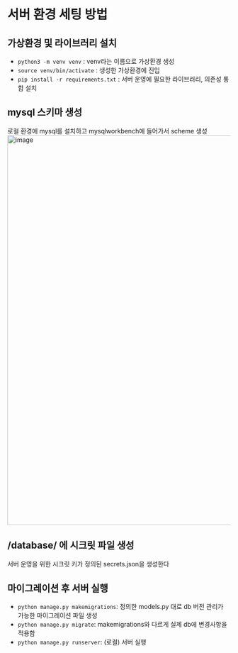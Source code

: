 # 서버 환경 세팅 방법
## 가상환경 및 라이브러리 설치
* `python3 -m venv venv` : venv라는 이름으로 가상환경 생성
* `source venv/bin/activate` : 생성한 가상환경에 진입
* `pip install -r requirements.txt` : 서버 운영에 필요한 라이브러리, 의존성 통합 설치

## mysql 스키마 생성
로컬 환경에 mysql를 설치하고 mysqlworkbench에 들어가서 scheme 생성
<img width="879" alt="image" src="https://user-images.githubusercontent.com/39481106/230592742-e3c3f048-7d0c-4229-b8bf-944830e03db2.png">

## /database/ 에 시크릿 파일 생성
서버 운영을 위한 시크릿 키가 정의된 secrets.json을 생성한다

## 마이그레이션 후 서버 실행
* `python manage.py makemigrations`: 정의한 models.py 대로 db 버전 관리가 가능한 마이그레이션 파일 생성
* `python manage.py migrate`: makemigrations와 다르게 실제 db에 변경사항을 적용함
* `python manage.py runserver`: (로컬) 서버 실행

